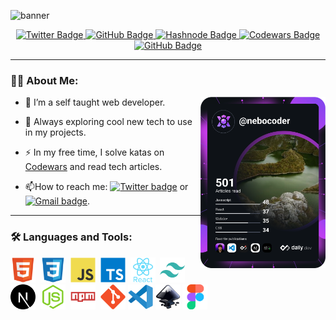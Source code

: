 ![banner](https://user-images.githubusercontent.com/91620216/194315090-6013c4c9-00a4-427d-97ea-ed3cbfb965da.png)

<div id="header" align="center"> 
  <div id="badges">
    <a href="https://twitter.com/nebocoder">
      <img src="https://img.shields.io/badge/Twitter-blue?style=for-the-badge&logo=twitter&logoColor=white" alt="Twitter Badge"/>
    </a>
    <a href="mailto:nebocoder@gmail.com">
      <img src="https://img.shields.io/badge/Email-red?style=for-the-badge&logo=gmail&logoColor=white" alt="GitHub Badge"/>
    </a>
    <a href="https://hashnode.com/@nebocoder">
      <img src="https://img.shields.io/badge/Hashnode-white?style=for-the-badge&logo=hashnode&logoColor=blue" alt="Hashnode Badge"/>
    </a>
    <a href="https://www.codewars.com/users/nebocoder">
      <img src="https://img.shields.io/badge/Codewars-red?style=for-the-badge&logo=codewars&logoColor=black" alt="Codewars Badge"/>
    </a>
    <a href="https://github.com/nebocoder">
      <img src="https://img.shields.io/badge/Github-black?style=for-the-badge&logo=github&logoColor=white" alt="GitHub Badge"/>
    </a>
  </div>
</div>

---

### 👨‍💻 About Me:
  <img src="https://github.com/nebocoder/nebocoder/blob/main/devcard.svg" width="200" alt="nebocoders's Dev Card" align="right"/>
  
- :telescope: I’m a self taught web developer.

- :seedling: Always exploring cool new tech to use in my projects.

- :zap: In my free time, I solve katas on [Codewars](https://www.codewars.com) and read tech articles.

- :mailbox:How to reach me: [![Twitter badge](https://img.shields.io/badge/nebocoder-blue?style=flat&logo=twitter&logoColor=white)](https://twitter.com/nebocoder) or [![Gmail badge](https://img.shields.io/badge/nebocoder@gmail.com-red?style=flat&logo=Gmail&logoColor=white)](mailto:nebocoder@gmail.com).

---

### 🛠️ Languages and Tools:
<div>
  <img src="https://github.com/devicons/devicon/blob/master/icons/html5/html5-original.svg" title="HTML5" alt="HTML" width="40" height="40"/>&nbsp;
  <img src="https://github.com/devicons/devicon/blob/master/icons/css3/css3-original.svg"  title="CSS3" alt="CSS" width="40" height="40"/>&nbsp;
  <img src="https://github.com/devicons/devicon/blob/master/icons/javascript/javascript-original.svg" title="JavaScript" alt="JavaScript" width="40" height="40"/>&nbsp;  
  <img src="https://github.com/devicons/devicon/blob/master/icons/typescript/typescript-original.svg" title=TypeScript" alt="TypeScript" width="40 height="40"/>&nbsp;
  <img src="https://github.com/devicons/devicon/blob/master/icons/react/react-original-wordmark.svg" title="React" alt="React" width="40" height="40"/>&nbsp;
  <img src="https://github.com/devicons/devicon/blob/master/icons/tailwindcss/tailwindcss-plain.svg" title="Tailwind" alt="Tailwind" width="40" height="40"/>&nbsp;
  <img src="https://github.com/devicons/devicon/blob/master/icons/nextjs/nextjs-original.svg" title="Next" alt="Next" width="40" height="40"/>&nbsp;
  <img src="https://github.com/devicons/devicon/blob/master/icons/nodejs/nodejs-original.svg" title="NodeJS" alt="NodeJS" width="40" height="40"/>&nbsp;
  <img src="https://github.com/devicons/devicon/blob/master/icons/npm/npm-original-wordmark.svg" title="npm" alt="npm" width="40" height="40"/>&nbsp;
  <img src="https://github.com/devicons/devicon/blob/master/icons/git/git-original.svg" title="Git" alt="Git" width="40" height="40"/>
  <img src="https://github.com/devicons/devicon/blob/master/icons/vscode/vscode-original.svg" title="VSCode" alt="VScode" width="40" height="40"/>
  <img src="https://github.com/devicons/devicon/blob/master/icons/inkscape/inkscape-original.svg" title="Inkscape" alt="Inkscape" width="40" height="40"/>
  <img src="https://github.com/devicons/devicon/blob/master/icons/figma/figma-original.svg" title="Figma" alt="Figma" width="40" height="40"/>
</div>
